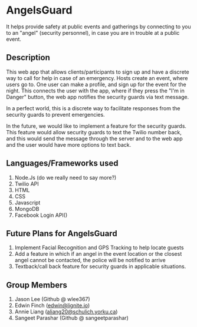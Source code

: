 # AngelsGuard
It helps provide safety at public events and gatherings by connecting to you to an "angel" (security personnel), in case you are in trouble at a public event. 

## Description
This web app that allows clients/participants to sign up and have a discrete way to call for help in case of an emergency. Hosts create an event, where users go to. One user can make a profile, and sign up for the event for the night. This connects the user with the app, where if they press the "I'm in Danger" button, the web app notifies the security guards via text message.

In a perfect world, this is a discrete way to facilitate responses from the security guards to prevent emergencies.

In the future, we would like to implement a feature for the security guards. This feature would allow security guards to text the Twilio number back, and this would send the message through the server and to the web app and the user would have more options to text back.

## Languages/Frameworks used
1. Node.Js (do we really need to say more?)
2. Twilio API 
3. HTML
4. CSS
5. Javascript
6. MongoDB 
7. Facebook Login API()

## Future Plans for AngelsGuard
1. Implement Facial Recognition and GPS Tracking to help locate guests
2. Add a feature in which if an angel in the event location or the closest angel cannot be contacted, the police will be notified to arrive
3. Textback/call back feature for security guards in applicable situations. 

## Group Members
1. Jason Lee (Github @ wlee367)
2. Edwin Finch (edwin@lignite.io)
3. Annie Liang (aliang20@schulich.yorku.ca)
4. Sangeet Parashar (Github @ sangeetparashar)
